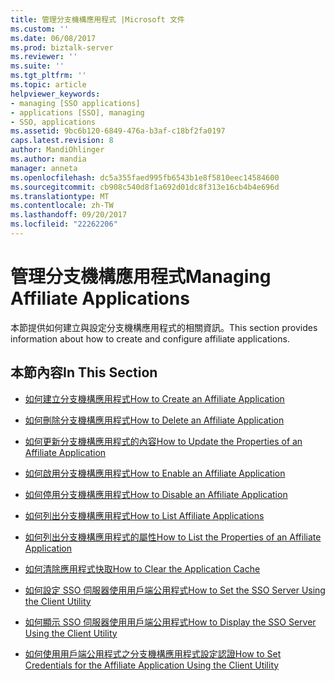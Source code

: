 ```yaml
---
title: 管理分支機構應用程式 |Microsoft 文件
ms.custom: ''
ms.date: 06/08/2017
ms.prod: biztalk-server
ms.reviewer: ''
ms.suite: ''
ms.tgt_pltfrm: ''
ms.topic: article
helpviewer_keywords:
- managing [SSO applications]
- applications [SSO], managing
- SSO, applications
ms.assetid: 9bc6b120-6849-476a-b3af-c18bf2fa0197
caps.latest.revision: 8
author: MandiOhlinger
ms.author: mandia
manager: anneta
ms.openlocfilehash: dc5a355faed995fb6543b1e8f5810eec14584600
ms.sourcegitcommit: cb908c540d8f1a692d01dc8f313e16cb4b4e696d
ms.translationtype: MT
ms.contentlocale: zh-TW
ms.lasthandoff: 09/20/2017
ms.locfileid: "22262206"
---
```

# <a name="managing-affiliate-applications"></a><span data-ttu-id="dc6f6-102">管理分支機構應用程式</span><span class="sxs-lookup"><span data-stu-id="dc6f6-102">Managing Affiliate Applications</span></span>
<span data-ttu-id="dc6f6-103">本節提供如何建立與設定分支機構應用程式的相關資訊。</span><span class="sxs-lookup"><span data-stu-id="dc6f6-103">This section provides information about how to create and configure affiliate applications.</span></span>  
  
## <a name="in-this-section"></a><span data-ttu-id="dc6f6-104">本節內容</span><span class="sxs-lookup"><span data-stu-id="dc6f6-104">In This Section</span></span>  
  
-   [<span data-ttu-id="dc6f6-105">如何建立分支機構應用程式</span><span class="sxs-lookup"><span data-stu-id="dc6f6-105">How to Create an Affiliate Application</span></span>](../core/how-to-create-an-affiliate-application.md)  
  
-   [<span data-ttu-id="dc6f6-106">如何刪除分支機構應用程式</span><span class="sxs-lookup"><span data-stu-id="dc6f6-106">How to Delete an Affiliate Application</span></span>](../core/how-to-delete-an-affiliate-application.md)  
  
-   [<span data-ttu-id="dc6f6-107">如何更新分支機構應用程式的內容</span><span class="sxs-lookup"><span data-stu-id="dc6f6-107">How to Update the Properties of an Affiliate Application</span></span>](../core/how-to-update-the-properties-of-an-affiliate-application.md)  
  
-   [<span data-ttu-id="dc6f6-108">如何啟用分支機構應用程式</span><span class="sxs-lookup"><span data-stu-id="dc6f6-108">How to Enable an Affiliate Application</span></span>](../core/how-to-enable-an-affiliate-application.md)  
  
-   [<span data-ttu-id="dc6f6-109">如何停用分支機構應用程式</span><span class="sxs-lookup"><span data-stu-id="dc6f6-109">How to Disable an Affiliate Application</span></span>](../core/how-to-disable-an-affiliate-application.md)  
  
-   [<span data-ttu-id="dc6f6-110">如何列出分支機構應用程式</span><span class="sxs-lookup"><span data-stu-id="dc6f6-110">How to List Affiliate Applications</span></span>](../core/how-to-list-affiliate-applications.md)  
  
-   [<span data-ttu-id="dc6f6-111">如何列出分支機構應用程式的屬性</span><span class="sxs-lookup"><span data-stu-id="dc6f6-111">How to List the Properties of an Affiliate Application</span></span>](../core/how-to-list-the-properties-of-an-affiliate-application.md)  
  
-   [<span data-ttu-id="dc6f6-112">如何清除應用程式快取</span><span class="sxs-lookup"><span data-stu-id="dc6f6-112">How to Clear the Application Cache</span></span>](../core/how-to-clear-the-application-cache.md)  
  
-   [<span data-ttu-id="dc6f6-113">如何設定 SSO 伺服器使用用戶端公用程式</span><span class="sxs-lookup"><span data-stu-id="dc6f6-113">How to Set the SSO Server Using the Client Utility</span></span>](../core/how-to-set-the-sso-server-using-the-client-utility.md)  
  
-   [<span data-ttu-id="dc6f6-114">如何顯示 SSO 伺服器使用用戶端公用程式</span><span class="sxs-lookup"><span data-stu-id="dc6f6-114">How to Display the SSO Server Using the Client Utility</span></span>](../core/how-to-display-the-sso-server-using-the-client-utility.md)  
  
-   [<span data-ttu-id="dc6f6-115">如何使用用戶端公用程式之分支機構應用程式設定認證</span><span class="sxs-lookup"><span data-stu-id="dc6f6-115">How to Set Credentials for the Affiliate Application Using the Client Utility</span></span>](../core/how-to-set-credentials-for-the-affiliate-application-using-the-client-utility.md)